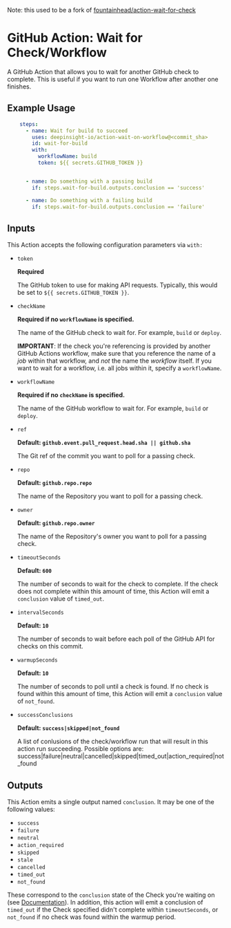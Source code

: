 Note: this used to be a fork of [fountainhead/action-wait-for-check](https://github.com/fountainhead/action-wait-for-check)

# GitHub Action: Wait for Check/Workflow

A GitHub Action that allows you to wait for another GitHub check to complete. This is useful if you want to run one Workflow after another one finishes.

## Example Usage

```yaml
    steps:
      - name: Wait for build to succeed
        uses: deepinsight-io/action-wait-on-workflow@<commit_sha>
        id: wait-for-build
        with:
          workflowName: build
          token: ${{ secrets.GITHUB_TOKEN }}


      - name: Do something with a passing build
        if: steps.wait-for-build.outputs.conclusion == 'success'

      - name: Do something with a failing build
        if: steps.wait-for-build.outputs.conclusion == 'failure'
```
## Inputs

This Action accepts the following configuration parameters via `with:`

- `token`

  **Required**

  The GitHub token to use for making API requests. Typically, this would be set to `${{ secrets.GITHUB_TOKEN }}`.

- `checkName`

  **Required if no `workflowName` is specified.**
  
  The name of the GitHub check to wait for. For example, `build` or `deploy`.

  **IMPORTANT**: If the check you're referencing is provided by another GitHub Actions workflow, make sure that you reference the name of a _job_ within that workflow, and _not_ the name the _workflow_ itself. If you want to wait for a workflow, i.e. all jobs within it, specify a `workflowName`.
  
- `workflowName`

  **Required if no `checkName` is specified.**

  The name of the GitHub workflow to wait for. For example, `build` or `deploy`.

- `ref`

  **Default: `github.event.pull_request.head.sha || github.sha`**

  The Git ref of the commit you want to poll for a passing check.

- `repo`

  **Default: `github.repo.repo`**

  The name of the Repository you want to poll for a passing check.

- `owner`

  **Default: `github.repo.owner`**

  The name of the Repository's owner you want to poll for a passing check.

- `timeoutSeconds`

  **Default: `600`**

  The number of seconds to wait for the check to complete. If the check does not complete within this amount of time, this Action will emit a `conclusion` value of `timed_out`.

- `intervalSeconds`

  **Default: `10`**

  The number of seconds to wait before each poll of the GitHub API for checks on this commit.

- `warmupSeconds`

  **Default: `10`**

  The number of seconds to poll until a check is found. If no check is found within this amount of time, this Action will emit a `conclusion` value of `not_found`.

- `successConclusions`

  **Default: `success|skipped|not_found`**
  
  A list of conlusions of the check/workflow run that will result in this action run succeeding.
  Possible options are:
      success|failure|neutral|cancelled|skipped|timed_out|action_required|not_found

## Outputs

This Action emits a single output named `conclusion`. It may be one of the following values:

- `success`
- `failure`
- `neutral`
- `action_required`
- `skipped`
- `stale`
- `cancelled`
- `timed_out`
- `not_found`


These correspond to the `conclusion` state of the Check you're waiting on (see [Documentation](https://docs.github.com/en/rest/checks/runs?apiVersion=2022-11-28#update-a-check-run)).
In addition, this action will emit a conclusion of `timed_out` if the Check specified didn't complete within `timeoutSeconds`, or `not_found` if no check was found within the warmup period.
